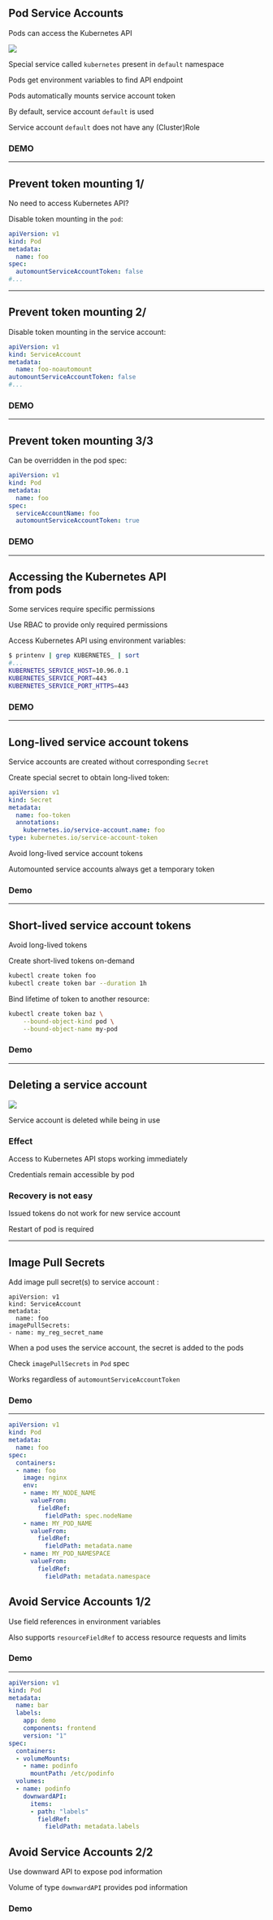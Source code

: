## Pod Service Accounts

Pods can access the Kubernetes API

![](120_kubernetes/rbac/service_account.drawio.svg) <!-- .element: style="float: right; width: 15%" -->

Special service called `kubernetes` present in `default` namespace

Pods get environment variables to find API endpoint

Pods automatically mounts service account token

By default, service account `default` is used

Service account `default` does not have any (Cluster)Role

### DEMO [<i class="fa fa-comment-code"></i>](https://github.com/nicholasdille/container-slides/blob/master/120_kubernetes/rbac/service_account_default_sa.runme.md "service_account_default_sa.runme.md")

---

## Prevent token mounting 1/

No need to access Kubernetes API?

Disable token mounting in the `pod`:

```yaml [2,6]
apiVersion: v1
kind: Pod
metadata:
  name: foo
spec:
  automountServiceAccountToken: false
#...
```

---

## Prevent token mounting 2/

Disable token mounting in the service account:

```yaml [2,5]
apiVersion: v1
kind: ServiceAccount
metadata:
  name: foo-noautomount
automountServiceAccountToken: false
#...
```

### DEMO [<i class="fa fa-comment-code"></i>](https://github.com/nicholasdille/container-slides/blob/master/120_kubernetes/rbac/service_account_automount.runme.md "service_account_automount.runme.md")

---

## Prevent token mounting 3/3

Can be overridden in the pod spec:

```yaml [2,6-7]
apiVersion: v1
kind: Pod
metadata:
  name: foo
spec:
  serviceAccountName: foo
  automountServiceAccountToken: true
```

### DEMO [<i class="fa fa-comment-code"></i>](https://github.com/nicholasdille/container-slides/blob/master/120_kubernetes/rbac/service_account_automount.runme.md "service_account_automount.runme.md")

---

## Accessing the Kubernetes API<br/>from pods

Some services require specific permissions

Use RBAC to provide only required permissions

Access Kubernetes API using environment variables:

```bash
$ printenv | grep KUBERNETES_ | sort
#...
KUBERNETES_SERVICE_HOST=10.96.0.1
KUBERNETES_SERVICE_PORT=443
KUBERNETES_SERVICE_PORT_HTTPS=443
```

### DEMO [<i class="fa fa-comment-code"></i>](https://github.com/nicholasdille/container-slides/blob/master/120_kubernetes/rbac/service_account_api.runme.md "service_account_api.runme.md")

---

## Long-lived service account tokens

Service accounts are created without corresponding `Secret` [](https://kubernetes.io/docs/concepts/configuration/secret/#service-account-token-secrets)

Create special secret to obtain long-lived token:

```yaml [2,5-7]
apiVersion: v1
kind: Secret
metadata:
  name: foo-token
  annotations:
    kubernetes.io/service-account.name: foo
type: kubernetes.io/service-account-token
```

<i class="fa-duotone fa-warning"></i> Avoid long-lived service account tokens

Automounted service accounts always get a temporary token

### Demo [<i class="fa fa-comment-code"></i>](https://github.com/nicholasdille/container-slides/blob/master/120_kubernetes/rbac/service_account_token.runme.md "service_account_token.runme.md")

---

## Short-lived service account tokens

Avoid long-lived tokens

Create short-lived tokens on-demand [](https://kubernetes.io/docs/tasks/configure-pod-container/configure-service-account/#manually-create-an-api-token-for-a-serviceaccount)

```bash
kubectl create token foo
kubectl create token bar --duration 1h
```

Bind lifetime of token to another resource:

```bash
kubectl create token baz \
    --bound-object-kind pod \
    --bound-object-name my-pod
```

### Demo [<i class="fa fa-comment-code"></i>](https://github.com/nicholasdille/container-slides/blob/master/120_kubernetes/rbac/service_account_token.runme.md "service_account_token.runme.md")

---

## Deleting a service account

![](120_kubernetes/rbac/recovery.drawio.svg) <!-- .element: style="float: right; width: 15%;" -->

Service account is deleted while being in use

### Effect

Access to Kubernetes API stops working immediately

Credentials remain accessible by pod

### Recovery is not easy

Issued tokens do not work for new service account

Restart of pod is required

---

## Image Pull Secrets

Add image pull secret(s) to service account [](https://kubernetes.io/docs/tasks/configure-pod-container/configure-service-account/#add-imagepullsecrets-to-a-service-account):

```yaml[2,5-6]
apiVersion: v1
kind: ServiceAccount
metadata:
  name: foo
imagePullSecrets:
- name: my_reg_secret_name
```

When a pod uses the service account, the secret is added to the pods

Check `imagePullSecrets` in `Pod` spec

Works regardless of `automountServiceAccountToken`

### Demo [<i class="fa fa-comment-code"></i>](https://github.com/nicholasdille/container-slides/blob/master/120_kubernetes/rbac/service_account_pull_secrets.runme.md "service_account_pull_secrets.runme.md")

---

```yaml
apiVersion: v1
kind: Pod
metadata:
  name: foo
spec:
  containers:
  - name: foo
    image: nginx
    env:
    - name: MY_NODE_NAME
      valueFrom:
        fieldRef:
          fieldPath: spec.nodeName
    - name: MY_POD_NAME
      valueFrom:
        fieldRef:
          fieldPath: metadata.name
    - name: MY_POD_NAMESPACE
      valueFrom:
        fieldRef:
          fieldPath: metadata.namespace
```

<!-- .element: style="float: right; width: 24em;" -->

## Avoid Service Accounts 1/2

Use field references in environment variables

Also supports `resourceFieldRef` to access resource requests and limits

### Demo [<i class="fa fa-comment-code"></i>](https://github.com/nicholasdille/container-slides/blob/master/120_kubernetes/rbac/service_account_avoid_sa.runme.md "service_account_avoid_sa.runme.md")

---

```yaml
apiVersion: v1
kind: Pod
metadata:
  name: bar
  labels:
    app: demo
    components: frontend
    version: "1"
spec:
  containers:
  - volumeMounts:
    - name: podinfo
      mountPath: /etc/podinfo
  volumes:
  - name: podinfo
    downwardAPI:
      items:
      - path: "labels"
        fieldRef:
          fieldPath: metadata.labels
```

<!-- .element: style="float: right; width: 25em;" -->

## Avoid Service Accounts 2/2

Use downward API [](https://kubernetes.io/docs/tasks/inject-data-application/downward-api-volume-expose-pod-information/) to expose pod information

Volume of type `downwardAPI` provides pod information

### Demo [<i class="fa fa-comment-code"></i>](https://github.com/nicholasdille/container-slides/blob/master/120_kubernetes/rbac/service_account_avoid_sa.runme.md "service_account_avoid_sa.runme.md")
